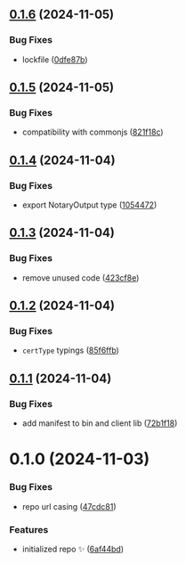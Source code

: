 ## [0.1.6](https://github.com/ToDesktop/keyvault-gatekeeper/compare/0.1.5...0.1.6) (2024-11-05)

### Bug Fixes

- lockfile ([0dfe87b](https://github.com/ToDesktop/keyvault-gatekeeper/commit/0dfe87b5d66f66342edb4409c71e3d93262b8c69))

## [0.1.5](https://github.com/ToDesktop/keyvault-gatekeeper/compare/0.1.4...0.1.5) (2024-11-05)

### Bug Fixes

- compatibility with commonjs ([821f18c](https://github.com/ToDesktop/keyvault-gatekeeper/commit/821f18ceda94aadcf27beffa4fec03d7d7dddd59))

## [0.1.4](https://github.com/ToDesktop/keyvault-gatekeeper/compare/0.1.3...0.1.4) (2024-11-04)

### Bug Fixes

- export NotaryOutput type ([1054472](https://github.com/ToDesktop/keyvault-gatekeeper/commit/1054472e4bbe18bfcb66d978768279020fb5b877))

## [0.1.3](https://github.com/ToDesktop/keyvault-gatekeeper/compare/0.1.2...0.1.3) (2024-11-04)

### Bug Fixes

- remove unused code ([423cf8e](https://github.com/ToDesktop/keyvault-gatekeeper/commit/423cf8e1e9fe010b84bf84d47274d286c3a79a96))

## [0.1.2](https://github.com/ToDesktop/keyvault-gatekeeper/compare/0.1.1...0.1.2) (2024-11-04)

### Bug Fixes

- `certType` typings ([85f6ffb](https://github.com/ToDesktop/keyvault-gatekeeper/commit/85f6ffbed8f3e1a77c531954460a7c29ec6701b1))

## [0.1.1](https://github.com/ToDesktop/keyvault-gatekeeper/compare/0.1.0...0.1.1) (2024-11-04)

### Bug Fixes

- add manifest to bin and client lib ([72b1f18](https://github.com/ToDesktop/keyvault-gatekeeper/commit/72b1f18c4b0237a0c0e0ad0651c9e885a2ba842a))

# 0.1.0 (2024-11-03)

### Bug Fixes

- repo url casing ([47cdc81](https://github.com/ToDesktop/keyvault-gatekeeper/commit/47cdc81be75eb4e597543529a66930d089631032))

### Features

- initialized repo ✨ ([6af44bd](https://github.com/ToDesktop/keyvault-gatekeeper/commit/6af44bdab4b5dc952bb5dc076bfdf99017348140))
